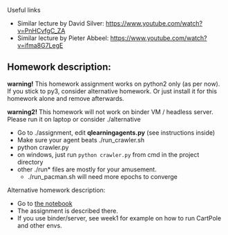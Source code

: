 Useful links

* Similar lecture by David Silver: https://www.youtube.com/watch?v=PnHCvfgC_ZA
* Similar lecture by Pieter Abbeel: https://www.youtube.com/watch?v=ifma8G7LegE


## Homework description:

__warning!__ This homework assignment works on python2 only (as per now). If you stick to py3, consider alternative homework. Or just install it for this homework alone and remove afterwards.

__warning2!__ This homework will not work on binder VM / headless server. Please run it on laptop or consider ./alternative

* Go to ./assignment, edit __qlearningagents.py__ (see instructions inside)
* Make sure your agent beats ./run_crawler.sh 
* python crawler.py
 * on windows, just run `python crawler.py` from cmd in the project directory
* other ./run* files are mostly for your amusement. 
  * ./run_pacman.sh will need more epochs to converge

Alternative homework description:
* Go to [the notebook](https://github.com/yandexdataschool/Practical_RL/blob/master/week2/alternative/homework.ipynb)
* The assignment is described there.
* If you use binder/server, see week1 for example on how to run CartPole and other envs.
